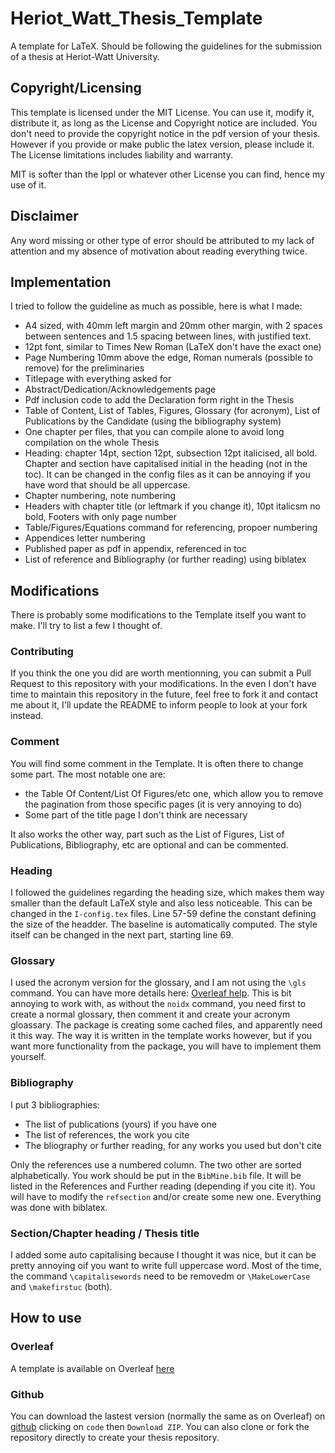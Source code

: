 # Heriot_Watt_Thesis_Template
A template for LaTeX. Should be following the guidelines for the submission of a thesis at Heriot-Watt University.  

## Copyright/Licensing
This template is licensed under the MIT License. You can use it, modify it, distribute it, as long as the License and Copyright notice are included. You don't need to provide the copyright notice in the pdf version of your thesis. However if you provide or make public the latex version, please include it. The License limitations includes liability and warranty.  

MIT is softer than the lppl or whatever other License you can find, hence my use of it.

## Disclaimer
Any word missing or other type of error should be attributed to my lack of attention and my absence of motivation about reading everything twice.  

## Implementation
I tried to follow the guideline as much as possible, here is what I made:
- A4 sized, with 40mm left margin and 20mm other margin, with 2 spaces between sentences and 1.5 spacing between lines, with justified text.
- 12pt font, similar to Times New Roman (LaTeX don't have the exact one)
- Page Numbering 10mm above the edge, Roman numerals (possible to remove) for the preliminaries
- Titlepage with everything asked for
- Abstract/Dedication/Acknowledgements page
- Pdf inclusion code to add the Declaration form right in the Thesis
- Table of Content, List of Tables, Figures, Glossary (for acronym), List of Publications by the Candidate (using the bibliography system)
- One chapter per files, that you can compile alone to avoid long compilation on the whole Thesis
- Heading: chapter 14pt, section 12pt, subsection 12pt italicised, all bold. Chapter and section have capitalised initial in the heading (not in the toc). It can be changed in the config files as it can be annoying if you have word that should be all uppercase.
- Chapter numbering, note numbering
- Headers with chapter title (or leftmark if you change it), 10pt italicsm no bold, Footers with only page number
- Table/Figures/Equations command for referencing, propoer numbering
- Appendices letter numbering
- Published paper as pdf in appendix, referenced in toc
- List of reference and Bibliography (or further reading) using biblatex

## Modifications

There is probably some modifications to the Template itself you want to make. I'll try to list a few I thought of.

### Contributing 
If you think the one you did are worth mentionning, you can submit a Pull Request to this repository with your modifications. In the even I don't have time to maintain this repository in the future, feel free to fork it and contact me about it, I'll update the README to inform people to look at your fork instead.

### Comment
You will find some comment in the Template. It is often there to change some part. The most notable one are:
- the Table Of Content/List Of Figures/etc one, which allow you to remove the pagination from those specific pages (it is very annoying to do)
- Some part of the title page I don't think are necessary

It also works the other way, part such as the List of Figures, List of Publications, Bibliography, etc are optional and can be commented.  

### Heading
I followed the guidelines regarding the heading size, which makes them way smaller than the default LaTeX style and also less noticeable. This can be changed in the `I-config.tex` files. Line 57-59 define the constant defining the size of the headder. The baseline is automatically computed. The style itself can be changed in the next part, starting line 69.

### Glossary
I used the acronym version for the glossary, and I am not using the `\gls` command. You can have more details here: [Overleaf help](https://www.overleaf.com/learn/latex/Glossaries). This is bit annoying to work with, as without the `noidx` command, you need first to create a normal glossary, then comment it and create your acronym gloassary. The package is creating some cached files, and apparently need it this way. The way it is written in the template works however, but if you want more functionality from the package, you will have to implement them yourself.

### Bibliography
I put 3 bibliographies:
- The list of publications (yours) if you have one
- The list of references, the work you cite
- The bliography or further reading, for any works you used but don't cite

Only the references use a numbered column. The two other are sorted alphabetically. You work should be put in the `BibMine.bib` file. It will be listed in the References and Further reading (depending if you cite it). You will have to modify the `refsection` and/or create some new one. Everything was done with biblatex.

### Section/Chapter heading / Thesis title
I added some auto capitalising because I thought it was nice, but it can be pretty annoying oif you want to write full uppercase word. Most of the time, the command `\capitalisewords` need to be removedm or `\MakeLowerCase` and `\makefirstuc` (both).

## How to use

### Overleaf
A template is available on Overleaf [here](todo)

### Github
You can download the lastest version (normally the same as on Overleaf) on [github](https://github.com/jackred/Heriot_Watt_Thesis_Template) clicking on `code` then `Download ZIP`. You can also clone or fork the repository directly to create your thesis repository.
